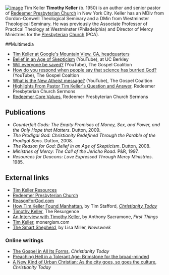 [![image](images/d/d9/Tim_keller.jpg)](http://www.theopedia.com/File:Tim_keller.jpg)
Tim Keller
**Timothy Keller** (b. 1950) is an author and senior pastor of
[Redeemer Presbyterian Church](http://www.redeemer.com/) in New
York City. Keller has an MDiv from Gordon-Conwell Theological
Seminary and a DMin from Westminster Theological Seminary. He was
previously the Associate Professor of Practical Theology at
Westminster (Philadelphia) and Director of Mercy Ministries for the
[Presbyterian](Presbyterian "Presbyterian")
[Church](Church "Church") (PCA).

##Multimedia

-	[Tim Keller at Google's Mountain View, CA, headquarters](http://www.youtube.com/watch?v=Kxup3OS5ZhQ)
-   [Belief in an Age of Skepticism](http://www.youtube.com/watch?v=C9fmKSwuoDE)
    (YouTube), at UC Berkley
-   [Will everyone be saved?](http://www.youtube.com/watch?v=_2qeJMUnkik&NR=1)
    (YouTube), The Gospel Coalition
-   [How do you respond when people say that science has burried God?](http://www.youtube.com/watch?v=KWY7vi5NRq8&feature=related)
    (YouTube), The Gospel Coaltion
-   [What is the New Atheist message?](http://www.youtube.com/watch?v=sOusFD9PnsA&feature=related)
    (YouTube), The Gospel Coaltion
-   [Highlights From Pastor Tim Keller's Question and Answer](http://sermons.redeemer.com/store/index.cfm?fuseaction=category.display&category_ID=28),
    Redeemer Presbyterian Church Sermons
-   [Redeemer Core Values](http://sermons.redeemer.com/store/index.cfm?fuseaction=category.display&category_ID=23),
    Redeemer Presbyterian Church Sermons

## Publications

-   *Counterfeit Gods: The Empty Promises of Money, Sex, and Power, and the Only Hope that Matters*.
    Dutton, 2009.
-   *The Prodigal God: Christianity Redefined Through the Parable of the Prodigal Sons*.
    Dutton, 2008.
-   *The Reason for God: Belief in an Age of Skepticism*. Dutton,
    2008.
-   *Ministries of Mercy: The Call of the Jericho Road*. P&R, 1997.
-   *Resources for Deacons: Love Expressed Through Mercy Ministries*.
    1985.

## External links

-   [Tim Keller Resources](http://www.stevekmccoy.com/reformissionary/2005/07/tim_keller_arti.html)
-   [Redeemer Presbyterian Church](http://www.redeemer.com/)
-   [ReasonForGod.com](http://www.reasonforgod.com/)
-   [How Tim Keller Found Manhattan](http://www.christianitytoday.com/ct/2009/june/15.20.html),
    by Tim Stafford,
    *[Christianity Today](Christianity_Today "Christianity Today")*
-   [Timothy Keller](http://www.theresurgence.com/profile_timothy_keller),
    The Resurgence
-   [An Interview with Timothy Keller](http://www.firstthings.com/onthesquare/?p=981),
    by Anthony Sacramone, *First Things*
-   [Tim Keller](http://www.monergism.com/thethreshold/articles/bio/timkeller.html),
    monergism.com
-   [The Smart Shepherd](http://www.newsweek.com/id/109609), by
    Lisa Miller, *Newsweek*

### Online writings

-   [The Gospel in All Its Forms](http://www.christianitytoday.com/le/2008/002/9.74.html),
    *Christianity Today*
-   [Preaching Hell in a Tolerant Age: Brimstone for the broad-minded](http://www.theresurgence.com/tim_keller_1997_preaching_hell_in_a_tolerant_age)
-   [A New Kind of Urban Christian: As the city goes, so goes the culture](http://www.christianitytoday.com/ct/2006/may/1.36.html),
    *Christianity Today*



